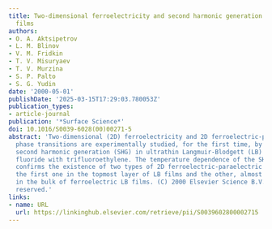 ```yaml
---
title: Two-dimensional ferroelectricity and second harmonic generation in PVDF langmuir-blodgett
  films
authors:
- O. A. Aktsipetrov
- L. M. Blinov
- V. M. Fridkin
- T. V. Misuryaev
- T. V. Murzina
- S. P. Palto
- S. G. Yudin
date: '2000-05-01'
publishDate: '2025-03-15T17:29:03.780053Z'
publication_types:
- article-journal
publication: '*Surface Science*'
doi: 10.1016/S0039-6028(00)00271-5
abstract: 'Two-dimensional (2D) ferroelectricity and 2D ferroelectric-paraelectric
  phase transitions are experimentally studied, for the first time, by means of optical
  second harmonic generation (SHG) in ultrathin Langmuir-Blodgett (LB) films of vinylidene
  fluoride with trifluoroethylene. The temperature dependence of the SHG intensity
  confirms the existence of two types of 2D ferroelectric-paraelectric phase transition:
  the first one in the topmost layer of LB films and the other, almost thickness independent,
  in the bulk of ferroelectric LB films. (C) 2000 Elsevier Science B.V. All rights
  reserved.'
links:
- name: URL
  url: https://linkinghub.elsevier.com/retrieve/pii/S0039602800002715
---
```

